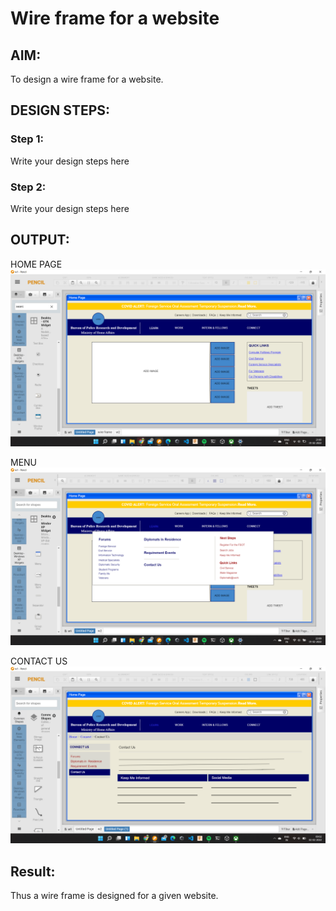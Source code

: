 # Wire frame for a website

## AIM:
To design a wire frame for a website.

## DESIGN STEPS:

### Step 1:
Write your design steps here 

### Step 2:
Write your design steps here

## OUTPUT:
HOME PAGE
![doc](harrr.png)

MENU
![doc](HARSHA.png)

CONTACT US
![doc](har.png)


## Result:
Thus a wire frame is designed for a given website.
